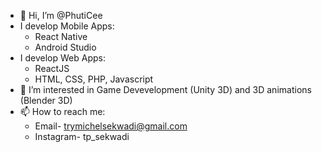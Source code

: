 - 👋 Hi, I’m @PhutiCee
- I develop Mobile Apps:
  - React Native
  - Android Studio
- I develop Web Apps:
  - ReactJS
  - HTML, CSS, PHP, Javascript
- 👀 I’m interested in Game Devevelopment (Unity 3D) and 3D animations (Blender 3D)
- 📫 How to reach me: 
  - Email- trymichelsekwadi@gmail.com
  - Instagram- tp_sekwadi 

<!---
PhutiCee/PhutiCee is a ✨ special ✨ repository because its `README.md` (this file) appears on your GitHub profile.
You can click the Preview link to take a look at your changes.
--->
